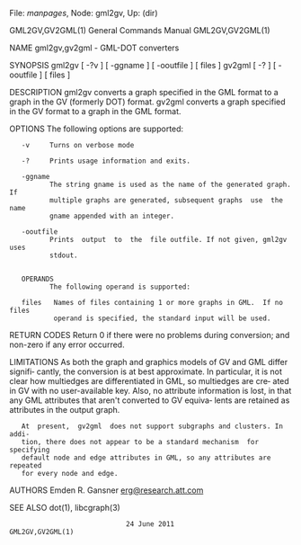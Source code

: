 File: *manpages*,  Node: gml2gv,  Up: (dir)

GML2GV,GV2GML(1)            General Commands Manual           GML2GV,GV2GML(1)



NAME
       gml2gv,gv2gml - GML-DOT converters

SYNOPSIS
       gml2gv [ -?v ] [ -ggname ] [ -ooutfile ] [ files ]
       gv2gml [ -?  ] [ -ooutfile ] [ files ]


DESCRIPTION
       gml2gv  converts  a graph specified in the GML format to a graph in the
       GV (formerly DOT) format.  gv2gml converts a graph specified in the  GV
       format to a graph in the GML format.

OPTIONS
       The following options are supported:

       -v     Turns on verbose mode

       -?     Prints usage information and exits.

       -ggname
              The string gname is used as the name of the generated graph.  If
              multiple graphs are generated, subsequent graphs  use  the  name
              gname appended with an integer.

       -ooutfile
              Prints  output  to  the  file outfile. If not given, gml2gv uses
              stdout.


       OPERANDS
              The following operand is supported:

       files   Names of files containing 1 or more graphs in GML.  If no files
               operand is specified, the standard input will be used.

RETURN CODES
       Return  0  if there were no problems during conversion; and non-zero if
       any error occurred.

LIMITATIONS
       As both the graph and graphics models of GV  and  GML  differ  signifi‐
       cantly, the conversion is at best approximate. In particular, it is not
       clear how multiedges are differentiated in GML, so multiedges are  cre‐
       ated  in  GV with no user-available key. Also, no attribute information
       is lost, in that any GML attributes that aren't converted to GV equiva‐
       lents are retained as attributes in the output graph.

       At  present,  gv2gml  does not support subgraphs and clusters. In addi‐
       tion, there does not appear to be a standard mechanism  for  specifying
       default node and edge attributes in GML, so any attributes are repeated
       for every node and edge.

AUTHORS
       Emden R. Gansner <erg@research.att.com>

SEE ALSO
       dot(1), libcgraph(3)



                                 24 June 2011                 GML2GV,GV2GML(1)
